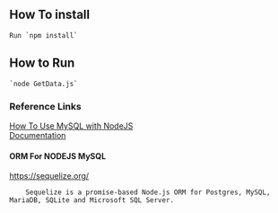 ## How To install
    Run `npm install`  

## How to Run
    `node GetData.js`  

### Reference Links

[How To Use MySQL with NodeJS](https://www.youtube.com/watch?v=344Zv2m9TYI)  
[Documentation](https://www.npmjs.com/package/mysql2)


#### ORM For NODEJS MySQL

https://sequelize.org/  

        Sequelize is a promise-based Node.js ORM for Postgres, MySQL, MariaDB, SQLite and Microsoft SQL Server. 
